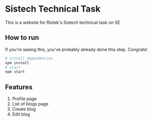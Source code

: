 # Sistech Technical Task

This is a website for Ristek's Sistech technical task on SE

## How to run

If you're seeing this, you've probably already done this step. Congrats!

```bash
# install dependencies
npm install
# start
npm start
```

## Features

1. Profile page
2. List of blogs page
3. Create blog
4. Edit blog
